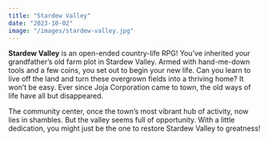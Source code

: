 ```yaml
---
title: "Stardew Valley"
date: "2023-10-02"
image: "/images/stardew-valley.jpg"
---
```


__Stardew Valley__ is an open-ended country-life RPG! You’ve inherited your grandfather’s old farm plot in Stardew Valley. Armed with hand-me-down tools and a few coins, you set out to begin your new life. Can you learn to live off the land and turn these overgrown fields into a thriving home? It won’t be easy. Ever since Joja Corporation came to town, the old ways of life have all but disappeared. 

The community center, once the town’s most vibrant hub of activity, now lies in shambles. But the valley seems full of opportunity. With a little dedication, you might just be the one to restore Stardew Valley to greatness!